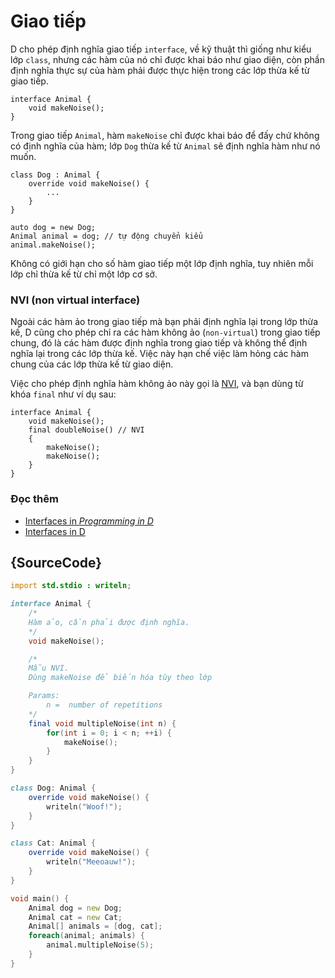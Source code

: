 # Giao tiếp

D cho phép định nghĩa giao tiếp `interface`, về kỹ thuật thì giống
như kiểu lớp `class`, nhưng các hàm của nó chỉ được khai báo như giao diện,
còn phần định nghĩa thực sự của hàm phải được thực hiện trong
các lớp thừa kế từ giao tiếp.

    interface Animal {
        void makeNoise();
    }

Trong giao tiếp `Animal`, hàm `makeNoise` chỉ được khai báo để đấy chứ
không có định nghĩa của hàm; lớp `Dog` thừa kế từ `Animal` sẽ định nghĩa
hàm như nó muốn.

    class Dog : Animal {
        override void makeNoise() {
            ...
        }
    }

    auto dog = new Dog;
    Animal animal = dog; // tự động chuyển kiểu
    animal.makeNoise();

Không có giới hạn cho số hàm giao tiếp một lớp định nghĩa,
tuy nhiên mỗi lớp chỉ thừa kế từ chỉ một lớp cơ sở.

### NVI (non virtual interface)

Ngoài các hàm ảo trong giao tiếp mà bạn phải định nghĩa lại trong lớp thừa kế,
D cũng cho phép chỉ ra các hàm không ảo (`non-virtual`) trong giao tiếp chung,
đó là các hàm được định nghĩa trong giao tiếp và không thể định nghĩa lại
trong các lớp thừa kế. Việc này hạn chế việc làm hỏng các hàm chung của
các lớp thừa kế từ giao diện.

Việc cho phép định nghĩa hàm không ảo này gọi là
[NVI](https://en.wikipedia.org/wiki/Non-virtual_interface_pattern),
và bạn dùng từ khóa `final` như ví dụ sau:

    interface Animal {
        void makeNoise();
        final doubleNoise() // NVI
        {
            makeNoise();
            makeNoise();
        }
    }

### Đọc thêm

- [Interfaces in _Programming in D_](http://ddili.org/ders/d.en/interface.html)
- [Interfaces in D](https://dlang.org/spec/interface.html)

## {SourceCode}

```d
import std.stdio : writeln;

interface Animal {
    /*
    Hàm ảo, cần phải được định nghĩa.
    */
    void makeNoise();

    /*
    Mẫu NVI.
    Dùng makeNoise để biến hóa tùy theo lớp

    Params:
        n =  number of repetitions
    */
    final void multipleNoise(int n) {
        for(int i = 0; i < n; ++i) {
            makeNoise();
        }
    }
}

class Dog: Animal {
    override void makeNoise() {
        writeln("Woof!");
    }
}

class Cat: Animal {
    override void makeNoise() {
        writeln("Meeoauw!");
    }
}

void main() {
    Animal dog = new Dog;
    Animal cat = new Cat;
    Animal[] animals = [dog, cat];
    foreach(animal; animals) {
        animal.multipleNoise(5);
    }
}
```
